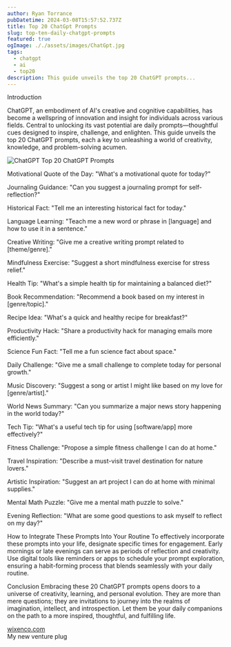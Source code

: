 ```yaml
---
author: Ryan Torrance
pubDatetime: 2024-03-08T15:57:52.737Z
title: Top 20 ChatGpt Prompts
slug: top-ten-daily-chatgpt-prompts
featured: true
ogImage: ././assets/images/ChatGpt.jpg
tags:
  - chatgpt
  - ai
  - top20
description: This guide unveils the top 20 ChatGPT prompts...
---
```


Introduction

ChatGPT, an embodiment of AI's creative and cognitive capabilities, has become a wellspring of innovation and insight for individuals across various fields. Central to unlocking its vast potential are daily prompts—thoughtful cues designed to inspire, challenge, and enlighten. This guide unveils the top 20 ChatGPT prompts, each a key to unleashing a world of creativity, knowledge, and problem-solving acumen.

![ChatGPT](@assets/images/ChatGpt.jpg)
Top 20 ChatGPT Prompts

Motivational Quote of the Day: "What's a motivational quote for today?"

Journaling Guidance: "Can you suggest a journaling prompt for self-reflection?"

Historical Fact: "Tell me an interesting historical fact for today."

Language Learning: "Teach me a new word or phrase in [language] and how to use it in a sentence."

Creative Writing: "Give me a creative writing prompt related to [theme/genre]."

Mindfulness Exercise: "Suggest a short mindfulness exercise for stress relief."

Health Tip: "What's a simple health tip for maintaining a balanced diet?"

Book Recommendation: "Recommend a book based on my interest in [genre/topic]."

Recipe Idea: "What's a quick and healthy recipe for breakfast?"

Productivity Hack: "Share a productivity hack for managing emails more efficiently."

Science Fun Fact: "Tell me a fun science fact about space."

Daily Challenge: "Give me a small challenge to complete today for personal growth."

Music Discovery: "Suggest a song or artist I might like based on my love for [genre/artist]."

World News Summary: "Can you summarize a major news story happening in the world today?"

Tech Tip: "What's a useful tech tip for using [software/app] more effectively?"

Fitness Challenge: "Propose a simple fitness challenge I can do at home."

Travel Inspiration: "Describe a must-visit travel destination for nature lovers."

Artistic Inspiration: "Suggest an art project I can do at home with minimal supplies."

Mental Math Puzzle: "Give me a mental math puzzle to solve."

Evening Reflection: "What are some good questions to ask myself to reflect on my day?"

How to Integrate These Prompts Into Your Routine
To effectively incorporate these prompts into your life, designate specific times for engagement. Early mornings or late evenings can serve as periods of reflection and creativity. Use digital tools like reminders or apps to schedule your prompt exploration, ensuring a habit-forming process that blends seamlessly with your daily routine.

Conclusion
Embracing these 20 ChatGPT prompts opens doors to a universe of creativity, learning, and personal evolution. They are more than mere questions; they are invitations to journey into the realms of imagination, intellect, and introspection. Let them be your daily companions on the path to a more inspired, thoughtful, and fulfilling life.

[wixenco.com](https://wixenco.com)
<br/>
My new venture plug
